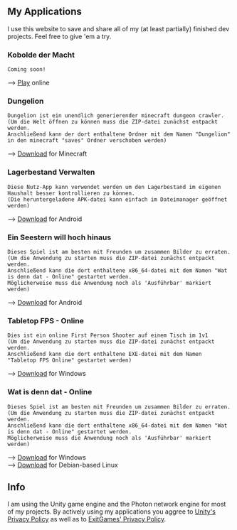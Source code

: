 ## My Applications

I use this website to save and share all of my (at least partially) finished dev projects.
Feel free to give 'em a try.

### Kobolde der Macht

```
Coming soon!
```
--> [Play](https://xenomojin.github.io/DevProjects/Kobolde%20der%20Macht) online

### Dungelion

```
Dungelion ist ein unendlich generierender minecraft dungeon crawler.
(Um die Welt öffnen zu können muss die ZIP-datei zunächst entpackt werden.
Anschließend kann der dort enthaltene Ordner mit dem Namen "Dungelion" in den minecraft "saves" Ordner verschoben werden)
```
--> [Download](https://github.com/Xenomojin/DevProjects/raw/master/Dungelion.zip) for Minecraft

### Lagerbestand Verwalten

```
Diese Nutz-App kann verwendet werden um den Lagerbestand im eigenen Haushalt besser kontrollieren zu können.
(Die heruntergeladene APK-datei kann einfach im Dateimanager geöffnet werden)
```
--> [Download](https://github.com/Xenomojin/DevProjects/raw/master/Lagerbestand%20Verwalten.apk) for Android

### Ein Seestern will hoch hinaus

```
Dieses Spiel ist am besten mit Freunden um zusammen Bilder zu erraten.
(Um die Anwendung zu starten muss die ZIP-datei zunächst entpackt werden.
Anschließend kann die dort enthaltene x86_64-datei mit dem Namen "Wat is denn dat - Online" gestartet werden.
Möglicherweise muss die Anwendung noch als 'Ausführbar' markiert werden)
```
--> [Download](https://github.com/Xenomojin/DevProjects/raw/master/EinSeesternWillHochHinaus.apk) for Android

### Tabletop FPS - Online

```
Dies ist ein online First Person Shooter auf einem Tisch im 1v1
(Um die Anwendung zu starten muss die ZIP-datei zunächst entpackt werden.
Anschließend kann die dort enthaltene EXE-datei mit dem Namen "Tabletop FPS Online" gestartet werden)
```
--> [Download](https://github.com/Xenomojin/DevProjects/raw/master/Tabletop%20FPS%20Online.zip) for Windows

### Wat is denn dat - Online

```
Dieses Spiel ist am besten mit Freunden um zusammen Bilder zu erraten.
(Um die Anwendung zu starten muss die ZIP-datei zunächst entpackt werden.
Anschließend kann die dort enthaltene x86_64-datei mit dem Namen "Wat is denn dat - Online" gestartet werden.
Möglicherweise muss die Anwendung noch als 'Ausführbar' markiert werden)
```
--> [Download](https://github.com/Xenomojin/DevProjects/raw/master/Wat-is-denn-dat-Online_Windows.zip) for Windows\
--> [Download](https://github.com/Xenomojin/DevProjects/raw/master/Wat-is-denn-dat-Online_Linux.zip) for Debian-based Linux


## Info

I am using the Unity game engine and the Photon network engine for most of my projects. By actively using my applications you aggree to [Unity's Privacy Policy](https://unity3d.com/de/legal/privacy-policy) as well as to [ExitGames' Privacy Policy](https://dashboard.photonengine.com/en-US/account/privacyandcookiepolicy).
